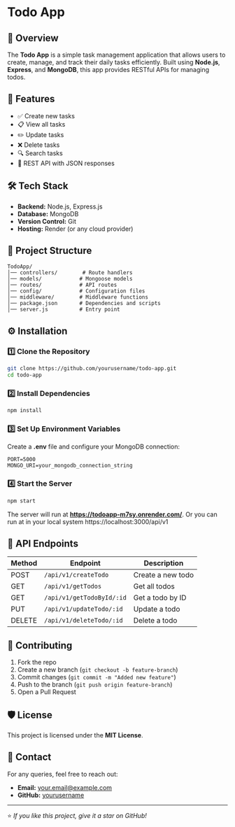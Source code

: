 # Todo App

## 📌 Overview
The **Todo App** is a simple task management application that allows users to create, manage, and track their daily tasks efficiently. Built using **Node.js**, **Express**, and **MongoDB**, this app provides RESTful APIs for managing todos.

## 🚀 Features
- ✅ Create new tasks
- 📋 View all tasks
- ✏️ Update tasks
- ❌ Delete tasks
- 🔍 Search tasks
- 📡 REST API with JSON responses

## 🛠️ Tech Stack
- **Backend:** Node.js, Express.js
- **Database:** MongoDB
- **Version Control:** Git
- **Hosting:** Render (or any cloud provider)

## 📂 Project Structure
```
TodoApp/
│── controllers/        # Route handlers
│── models/            # Mongoose models
│── routes/            # API routes
│── config/            # Configuration files
│── middleware/        # Middleware functions
│── package.json       # Dependencies and scripts
│── server.js          # Entry point
```

## ⚙️ Installation
### 1️⃣ Clone the Repository
```sh
git clone https://github.com/yourusername/todo-app.git
cd todo-app
```
### 2️⃣ Install Dependencies
```sh
npm install
```
### 3️⃣ Set Up Environment Variables
Create a **.env** file and configure your MongoDB connection:
```env
PORT=5000
MONGO_URI=your_mongodb_connection_string
```
### 4️⃣ Start the Server
```sh
npm start
```
The server will run at **https://todoapp-m7sy.onrender.com/**.
Or you can run at in your local system https://localhost:3000/api/v1

## 📡 API Endpoints
| Method | Endpoint                | Description        |
|--------|-------------------------|--------------------|
| POST   | `/api/v1/createTodo`    | Create a new todo |
| GET    | `/api/v1/getTodos`      | Get all todos     |
| GET    | `/api/v1/getTodoById/:id` | Get a todo by ID |
| PUT    | `/api/v1/updateTodo/:id` | Update a todo   |
| DELETE | `/api/v1/deleteTodo/:id` | Delete a todo   |

## 📝 Contributing
1. Fork the repo
2. Create a new branch (`git checkout -b feature-branch`)
3. Commit changes (`git commit -m "Added new feature"`)
4. Push to the branch (`git push origin feature-branch`)
5. Open a Pull Request

## 🛡️ License
This project is licensed under the **MIT License**.

## 🤝 Contact
For any queries, feel free to reach out:
- **Email:** your.email@example.com
- **GitHub:** [yourusername](https://github.com/yourusername)

---
⭐ *If you like this project, give it a star on GitHub!*

